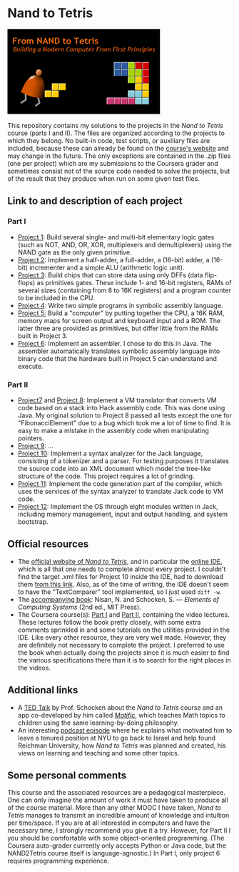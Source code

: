 # Nand to Tetris
<img src="nand_to_tetris.png"> 

This repository contains my solutions to the projects in the *Nand to Tetris* course (parts I and II).  The files are organized according to the projects to which they belong. No built-in code, test scripts, or auxiliary files are included, because these can already be found on the [course's website](https://www.nand2tetris.org/) and may change in the future. The only exceptions are contained in the .zip files (one per project) which are my submissions to the Coursera grader and sometimes consist not of the source code needed to solve the projects, but of the result that they produce when run on some given test files.

## Link to and description of each project

### Part I
* [Project 1](https://github.com/pzuehlke/NAND2Tetris/tree/main/01): Build several single- and multi-bit elementary logic gates (such as NOT, AND, OR, XOR, multiplexers and demultiplexers) using the NAND gate as the only given primitive.
* [Project 2](https://github.com/pzuehlke/NAND2Tetris/tree/main/02): Implement a half-adder, a full-adder, a (16-bit) adder, a (16-bit) incrementer and a simple ALU (arithmetic logic unit).
* [Project 3](https://github.com/pzuehlke/NAND2Tetris/tree/main/03): Build chips that can store data using only DFFs (data flip-flops) as primitives gates. These include 1- and 16-bit registers, RAMs of several sizes (containing from 8 to 16K registers) and a program counter to be included in the CPU.
* [Project 4](https://github.com/pzuehlke/NAND2Tetris/tree/main/04): Write two simple programs in symbolic assembly language.
* [Project 5:](https://github.com/pzuehlke/NAND2Tetris/tree/main/05) Build a "computer" by putting together the CPU, a 16K RAM, memory maps for screen output and keyboard input and a ROM. The latter three are provided as primitives, but differ little from the RAMs built in Project 3.
* [Project 6](https://github.com/pzuehlke/NAND2Tetris/tree/main/06): Implement an assembler. I chose to do this in Java. The assembler automatically translates symbolic assembly language into binary code that the hardware built in Project 5 can understand and execute.

### Part II
* [Project7](https://github.com/pzuehlke/NAND2Tetris/tree/main/07) and [Project 8](https://github.com/pzuehlke/NAND2Tetris/tree/main/08): Implement a VM translator that converts VM code based on a stack into Hack assembly code. This was done using Java. My original solution to Project 8 passed all tests except the one for "FibonacciElement" due to a bug which took me a lot of time to find. It is easy to make a mistake in the assembly code when manipulating pointers.
* [Project 9](https://github.com/pzuehlke/NAND2Tetris/tree/main/09): ...
* [Project 10](https://github.com/pzuehlke/NAND2Tetris/tree/main/10): Implement a syntax analyzer for the Jack language, consisting of a tokenizer and a parser. For testing purposes it translates the source code into an XML document which model the tree-like structure of the code. This project requires a lot of grinding.
* [Project 11](https://github.com/pzuehlke/NAND2Tetris/tree/main/11): Implement the code generation part of the compiler, which uses the services of the syntax analyzer to translate Jack code to VM code.
* [Project 12](https://github.com/pzuehlke/NAND2Tetris/tree/main/12): Implement the OS through eight modules written in Jack, including memory management, input and output handling, and system bootstrap.


## Official resources
* The [official website of *Nand to Tetris*](https://www.nand2tetris.org/), and in particular the [online IDE](https://nand2tetris.github.io/web-ide/chip/), which is all that one needs to complete almost every project. I couldn't find the target .xml files for Project 10 inside the IDE, had to download them [from this link](https://drive.google.com/file/d/1xZzcMIUETv3u3sdpM_oTJSTetpVee3KZ/view). Also, as of the time of writing, the IDE doesn't seem to have the "TextComparer" tool implemented, so I just used `diff -w`.
* The [accompanying book](https://mitpress.mit.edu/9780262539807/the-elements-of-computing-systems/): Nisan, N. and Schocken, S. — *Elements of Computing Systems* (2nd ed., MIT Press).
* The Coursera course(s): [Part I](https://www.coursera.org/learn/build-a-computer) and [Part II](https://www.coursera.org/learn/nand2tetris2), containing the video lectures. These lectures follow the book pretty closely, with some extra comments sprinkled in and some tutorials on the utilities provided in the IDE. Like every other resource, they are very well made. However, they are definitely not necessary to complete the project. I preferred to use the book when actually doing the projects since it is much easier to find the various specifications there than it is to search for the right places in the videos.


## Additional links
* A [TED Talk](https://www.ted.com/talks/shimon_schocken_the_self_organizing_computer_course?subtitle=en) by Prof. Schocken about the *Nand to Tetris* course and an app co-developed by him called [*Matific*](https://www.matific.com), which teaches Math topics to children using the same learning-by-doing philosophy.
* An interesting [podcast episode](https://www.youtube.com/watch?v=4oPZaM47f3k) where he explains what motivated him to leave a tenured position at NYU to go back to Israel and help found Reichman University, how *Nand to Tetris* was planned and created, his views on learning and teaching and some other topics.

## Some personal comments
This course and the associated resources are a pedagogical masterpiece. One can only imagine the amount of work it must have taken to produce all of the course
material. More than any other MOOC I have taken, *Nand to Tetris* manages to transmit an incredible amount of knowledge and intuition per time/space. If you are at all interested in computers and have the necessary time, I strongly recommend you give it a try.  However, for Part II I you should be comfortable with some object-oriented programming. (The Coursera auto-grader currently only accepts Python or Java code, but the NAND2Tetris course itself is language-agnostic.) In Part I, only project 6 requires programming experience.